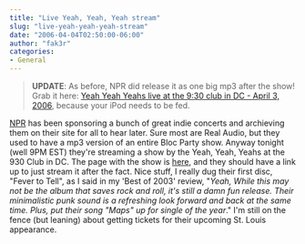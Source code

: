 ```yaml
---
title: "Live Yeah, Yeah, Yeah stream"
slug: "live-yeah-yeah-yeah-stream"
date: "2006-04-04T02:50:00-06:00"
author: "fak3r"
categories:
- General
---
```


> 
    
> 
> **UPDATE**: As before, NPR did release it as one big mp3 after the show! Grab it here: [Yeah Yeah Yeahs live at the 9:30 club in DC - April 3, 2006](http://download.npr.org/anon.npr-mp3/asc/live/20060403_asc_yyy.mp3),  because your iPod needs to be fed.
> 
> 






[](http://www.npr.org/music/liveconcerts/yeahs/yeahs_big.jpg)[NPR](http://npr.org) has been sponsoring a bunch of great indie concerts and archieving them on their site for all to hear later.  Sure most are Real Audio, but they used to have a mp3 version of an entire Bloc Party show.  Anyway tonight (well 9PM EST) they're streaming a show by the Yeah, Yeah, Yeahs at the 930 Club in DC.  The page with the show is [here](http://www.npr.org/templates/story/story.php?storyId=5313569), and they should have a link up to just stream it after the fact.  Nice stuff, I really dug their first disc, "Fever to Tell", as I said in my 'Best of 2003' review, "_Yeah, While this may not be the album that saves rock and roll, it's still a damn fun release. Their minimalistic punk sound is a refreshing look forward and back at the same time. Plus, put their song "Maps" up for single of the year_."  I'm still on the fence (but leaning) about getting tickets for their upcoming St. Louis appearance.
